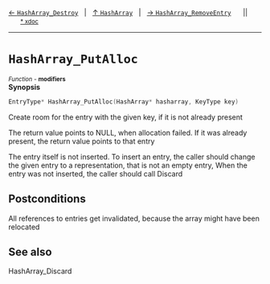 [&#8592; `HashArray_Destroy`](HTL_hasharray.t.h--hasharray--hasharray_destroy.md)&nbsp;&nbsp;&nbsp;|&nbsp;&nbsp;&nbsp;[&#8593; `HashArray`](HTL_hasharray.t.h--hasharray.md)&nbsp;&nbsp;&nbsp;|&nbsp;&nbsp;&nbsp;[&#8594; `HashArray_RemoveEntry`](HTL_hasharray.t.h--hasharray--hasharray_removeentry.md)&nbsp;&nbsp;&nbsp;&nbsp;&nbsp;&nbsp;||&nbsp;&nbsp;&nbsp;&nbsp;&nbsp;&nbsp;<small>[\* xdoc](../xdoc/HTL_hasharray.t.h.xmd#L89)</small>
***

# `HashArray_PutAlloc`
<small>*Function* - **modifiers**</small>  
**Synopsis**

```cpp
EntryType* HashArray_PutAlloc(HashArray* hasharray, KeyType key)
```

Create room for the entry with the given key, if it is not already present

The return value points to NULL, when allocation failed.
If it was already present, the return value points to that entry

The entry itself is not inserted.
To insert an entry, the caller should change the given entry to a
representation, that is not an empty entry,
When the entry was not inserted, the caller should call Discard


## Postconditions


All references to entries get invalidated, because the array
might have been relocated


## See also

HashArray_Discard


